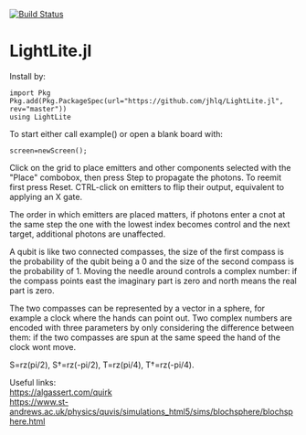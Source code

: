 [![Build Status](https://travis-ci.org/jhlq/LightLite.jl.svg?branch=master)](https://travis-ci.org/jhlq/LightLite.jl)

# LightLite.jl
Install by:
```
import Pkg
Pkg.add(Pkg.PackageSpec(url="https://github.com/jhlq/LightLite.jl", rev="master"))
using LightLite
```

To start either call example() or open a blank board with:
```
screen=newScreen();
```

Click on the grid to place emitters and other components selected with the "Place" combobox, then press Step to propagate the photons. To reemit first press Reset. CTRL-click on emitters to flip their output, equivalent to applying an X gate.

The order in which emitters are placed matters, if photons enter a cnot at the same step the one with the lowest index becomes control and the next target, additional photons are unaffected.

A qubit is like two connected compasses, the size of the first compass is the probability of the qubit being a 0 and the size of the second compass is the probability of 1. Moving the needle around controls a complex number: if the compass points east the imaginary part is zero and north means the real part is zero.

The two compasses can be represented by a vector in a sphere, for example a clock where the hands can point out. Two complex numbers are encoded with three parameters by only considering the difference between them: if the two compasses are spun at the same speed the hand of the clock wont move.

S=rz(pi/2), S†=rz(-pi/2), T=rz(pi/4), T†=rz(-pi/4).

Useful links:  
https://algassert.com/quirk  
https://www.st-andrews.ac.uk/physics/quvis/simulations_html5/sims/blochsphere/blochsphere.html
